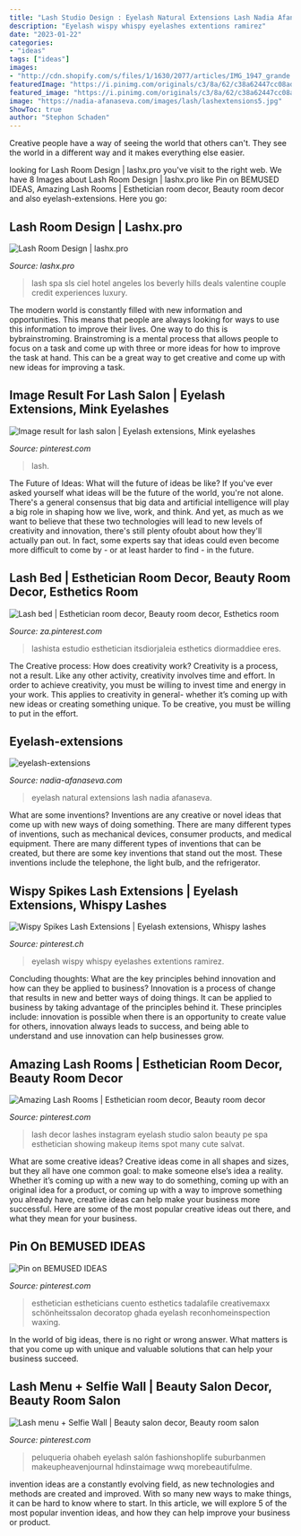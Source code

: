 ```yaml
---
title: "Lash Studio Design : Eyelash Natural Extensions Lash Nadia Afanaseva"
description: "Eyelash wispy whispy eyelashes extentions ramirez"
date: "2023-01-22"
categories:
- "ideas"
tags: ["ideas"]
images:
- "http://cdn.shopify.com/s/files/1/1630/2077/articles/IMG_1947_grande.JPG?v=1492207785"
featuredImage: "https://i.pinimg.com/originals/c3/8a/62/c38a62447cc08ad0bbe87f2927fc605d.jpg"
featured_image: "https://i.pinimg.com/originals/c3/8a/62/c38a62447cc08ad0bbe87f2927fc605d.jpg"
image: "https://nadia-afanaseva.com/images/lash/lashextensions5.jpg"
ShowToc: true
author: "Stephon Schaden"
---
```



Creative people have a way of seeing the world that others can't. They see the world in a different way and it makes everything else easier.

	

		
looking for Lash Room Design | lashx.pro you've visit to the right web. We have 8 Images about Lash Room Design | lashx.pro like Pin on BEMUSED IDEAS, Amazing Lash Rooms | Esthetician room decor, Beauty room decor and also eyelash-extensions. Here you go:
		
    
## Lash Room Design | Lashx.pro

<img loading=lazy src="http://cdn.shopify.com/s/files/1/1630/2077/articles/IMG_1947_grande.JPG?v=1492207785" onerror="this.onerror=null;this.src='https://tse2.mm.bing.net/th?id=OIP.lLgxGWjb2iE4B6FpU_rwfQHaFF&amp;pid=15.1';" alt="Lash Room Design | lashx.pro">

_Source: lashx.pro_

>lash spa sls ciel hotel angeles los beverly hills deals valentine couple credit experiences luxury. 

	

The modern world is constantly filled with new information and opportunities. This means that people are always looking for ways to use this information to improve their lives. One way to do this is bybrainstroming. Brainstroming is a mental process that allows people to focus on a task and come up with three or more ideas for how to improve the task at hand. This can be a great way to get creative and come up with new ideas for improving a task.

    
## Image Result For Lash Salon | Eyelash Extensions, Mink Eyelashes

<img loading=lazy src="https://i.pinimg.com/originals/f7/7f/21/f77f21762c87697232e904016be41c12.jpg" onerror="this.onerror=null;this.src='https://tse3.mm.bing.net/th?id=OIP.tNI1uDSmrI-xuOauGnEEhwHaFj&amp;pid=15.1';" alt="Image result for lash salon | Eyelash extensions, Mink eyelashes">

_Source: pinterest.com_

>lash. 

	

The Future of Ideas: What will the future of ideas be like?
If you've ever asked yourself what ideas will be the future of the world, you're not alone. There's a general consensus that big data and artificial intelligence will play a big role in shaping how we live, work, and think. And yet, as much as we want to believe that these two technologies will lead to new levels of creativity and innovation, there's still plenty ofoubt about how they'll actually pan out. In fact, some experts say that ideas could even become more difficult to come by - or at least harder to find - in the future.

    
## Lash Bed | Esthetician Room Decor, Beauty Room Decor, Esthetics Room

<img loading=lazy src="https://i.pinimg.com/736x/22/2a/ed/222aedc49b66f790563ca2af926b6a54.jpg" onerror="this.onerror=null;this.src='https://tse4.mm.bing.net/th?id=OIP.XrLRFuvnGVaKRonhJbuQAAHaJ3&amp;pid=15.1';" alt="Lash bed | Esthetician room decor, Beauty room decor, Esthetics room">

_Source: za.pinterest.com_

>lashista estudio esthetician itsdiorjaleia esthetics diormaddiee eres. 

	

The Creative process: How does creativity work?
Creativity is a process, not a result. Like any other activity, creativity involves time and effort. In order to achieve creativity, you must be willing to invest time and energy in your work. This applies to creativity in general- whether it’s coming up with new ideas or creating something unique. To be creative, you must be willing to put in the effort.

    
## Eyelash-extensions

<img loading=lazy src="https://nadia-afanaseva.com/images/lash/lashextensions5.jpg" onerror="this.onerror=null;this.src='https://tse1.mm.bing.net/th?id=OIP.ZGATYG3hV5aKUDsHHD2IyQHaHa&amp;pid=15.1';" alt="eyelash-extensions">

_Source: nadia-afanaseva.com_

>eyelash natural extensions lash nadia afanaseva. 

	

What are some inventions?
Inventions are any creative or novel ideas that come up with new ways of doing something. There are many different types of inventions, such as mechanical devices, consumer products, and medical equipment. 
There are many different types of inventions that can be created, but there are some key inventions that stand out the most. These inventions include the telephone, the light bulb, and the refrigerator.

    
## Wispy Spikes Lash Extensions | Eyelash Extensions, Whispy Lashes

<img loading=lazy src="https://i.pinimg.com/736x/2e/ff/4f/2eff4fa43d0e84a11dcefa6294d2eb42.jpg" onerror="this.onerror=null;this.src='https://tse1.mm.bing.net/th?id=OIP.2asmJYJrbv_WO-NGlOjgJgHaHa&amp;pid=15.1';" alt="Wispy Spikes Lash Extensions | Eyelash extensions, Whispy lashes">

_Source: pinterest.ch_

>eyelash wispy whispy eyelashes extentions ramirez. 

	

Concluding thoughts: What are the key principles behind innovation and how can they be applied to business?
Innovation is a process of change that results in new and better ways of doing things. It can be applied to business by taking advantage of the principles behind it. These principles include: innovation is possible when there is an opportunity to create value for others, innovation always leads to success, and being able to understand and use innovation can help businesses grow.

    
## Amazing Lash Rooms | Esthetician Room Decor, Beauty Room Decor

<img loading=lazy src="https://i.pinimg.com/originals/d5/aa/c2/d5aac23814f0ce2696ac84c9e14bf74c.jpg" onerror="this.onerror=null;this.src='https://tse2.mm.bing.net/th?id=OIP.l7cdLAiuGuuCx_hHsxXn5wHaFf&amp;pid=15.1';" alt="Amazing Lash Rooms | Esthetician room decor, Beauty room decor">

_Source: pinterest.com_

>lash decor lashes instagram eyelash studio salon beauty pe spa esthetician showing makeup items spot many cute salvat. 

	

What are some creative ideas?
Creative ideas come in all shapes and sizes, but they all have one common goal: to make someone else’s idea a reality. Whether it’s coming up with a new way to do something, coming up with an original idea for a product, or coming up with a way to improve something you already have, creative ideas can help make your business more successful. Here are some of the most popular creative ideas out there, and what they mean for your business.

    
## Pin On BEMUSED IDEAS

<img loading=lazy src="https://i.pinimg.com/originals/c3/8a/62/c38a62447cc08ad0bbe87f2927fc605d.jpg" onerror="this.onerror=null;this.src='https://tse4.mm.bing.net/th?id=OIP.pauN8riqnj3mV-nAtVVl5AHaNK&amp;pid=15.1';" alt="Pin on BEMUSED IDEAS">

_Source: pinterest.com_

>esthetician estheticians cuento esthetics tadalafile creativemaxx schönheitssalon decoratop ghada eyelash reconhomeinspection waxing. 

	

In the world of big ideas, there is no right or wrong answer. What matters is that you come up with unique and valuable solutions that can help your business succeed.

    
## Lash Menu + Selfie Wall | Beauty Salon Decor, Beauty Room Salon

<img loading=lazy src="https://i.pinimg.com/736x/a2/40/d2/a240d287fd5adb991d44b3666b276e58.jpg" onerror="this.onerror=null;this.src='https://tse1.mm.bing.net/th?id=OIP.4uX5inrrHrQj9juO35F-IQHaHa&amp;pid=15.1';" alt="Lash menu + Selfie Wall | Beauty salon decor, Beauty room salon">

_Source: pinterest.com_

>peluqueria ohabeh eyelash salón fashionshoplife suburbanmen makeupheavenjournal hdinstaimage wwq morebeautifulme. 

	

invention ideas are a constantly evolving field, as new technologies and methods are created and improved. With so many new ways to make things, it can be hard to know where to start. In this article, we will explore 5 of the most popular invention ideas, and how they can help improve your business or product.

